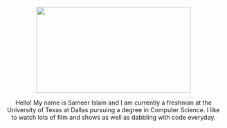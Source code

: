 <p align="center">
  <img width="356" height="200" src="https://c.tenor.com/41I-iMyClCgAAAAd/programmer-programming.gif">
</p>

<p align="center">
Hello! My name is Sameer Islam and I am currently a freshman at the University of Texas at Dallas pursuing a degree in Computer Science. I like to watch lots of film and shows as well as dabbling with code everyday. 
</p>
